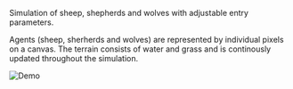 Simulation of sheep, shepherds and wolves with adjustable entry parameters. 

Agents (sheep, sherherds and wolves) are represented by individual pixels on a canvas. The terrain consists of water and grass and is continously updated throughout the simulation.

![Demo](demo.gif)
